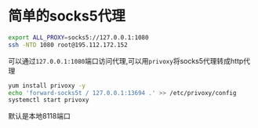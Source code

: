 # 简单的socks5代理
```bash
export ALL_PROXY=socks5://127.0.0.1:1080
ssh -NTD 1080 root@195.112.172.152
```
可以通过`127.0.0.1:1080`端口访问代理,可以用`privoxy`将socks5代理转成http代理
```bash
yum install privoxy -y
echo 'forward-socks5t / 127.0.0.1:13694 .' >> /etc/privoxy/config
systemctl start privoxy
```
默认是本地8118端口